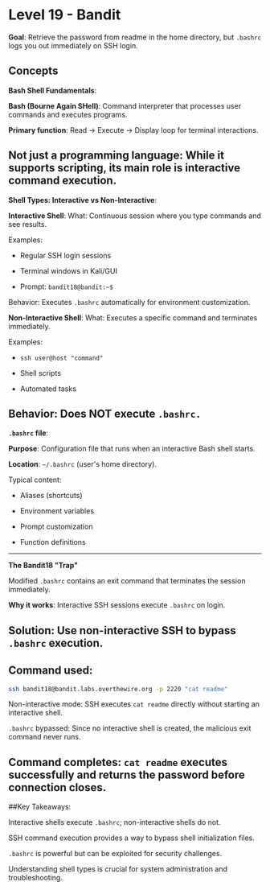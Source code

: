 # Level 19  - Bandit
**Goal**: Retrieve the password from readme in the home directory, but `.bashrc` logs you out immediately on SSH login.

## Concepts

**Bash Shell Fundamentals**:

**Bash (Bourne Again SHell)**: Command interpreter that processes user commands and executes programs.

**Primary function**: Read → Execute → Display loop for terminal interactions.

Not just a programming language: While it supports scripting, its main role is interactive command execution.
--------------------------------------------
**Shell Types: Interactive vs Non-Interactive**:

**Interactive Shell**:
What: Continuous session where you type commands and see results.

Examples:

- Regular SSH login sessions

- Terminal windows in Kali/GUI

- Prompt: `bandit18@bandit:~$`

Behavior: Executes `.bashrc` automatically for environment customization.


**Non-Interactive Shell**:
What: Executes a specific command and terminates immediately.

Examples:

- `ssh user@host "command"`

- Shell scripts

- Automated tasks

Behavior: Does NOT execute `.bashrc.`
-------------------------------------------
**`.bashrc` file**:

**Purpose**: Configuration file that runs when an interactive Bash shell starts.

**Location**: `~/.bashrc`  (user's home directory).

Typical content:

- Aliases (shortcuts)

- Environment variables

- Prompt customization

- Function definitions
------------------------------------------

**The Bandit18 "Trap"**

Modified `.bashrc` contains an exit command that terminates the session immediately.

**Why it works**: Interactive SSH sessions execute `.bashrc` on login.

**Solution**: Use non-interactive SSH to bypass `.bashrc` execution.
------------------------------------------

## Command used:

```bash
ssh bandit18@bandit.labs.overthewire.org -p 2220 "cat readme"
```

Non-interactive mode: SSH executes `cat readme` directly without starting an interactive shell.

`.bashrc` bypassed: Since no interactive shell is created, the malicious exit command never runs.

Command completes: `cat readme` executes successfully and returns the password before connection closes.
--------------------------------------------

##Key Takeaways:

Interactive shells execute `.bashrc`; non-interactive shells do not.

SSH command execution provides a way to bypass shell initialization files.

`.bashrc` is powerful but can be exploited for security challenges.

Understanding shell types is crucial for system administration and troubleshooting.
